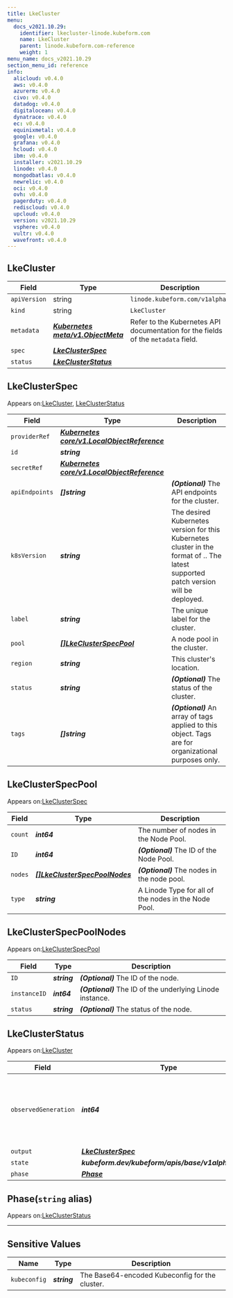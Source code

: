 ```yaml
---
title: LkeCluster
menu:
  docs_v2021.10.29:
    identifier: lkecluster-linode.kubeform.com
    name: LkeCluster
    parent: linode.kubeform.com-reference
    weight: 1
menu_name: docs_v2021.10.29
section_menu_id: reference
info:
  alicloud: v0.4.0
  aws: v0.4.0
  azurerm: v0.4.0
  civo: v0.4.0
  datadog: v0.4.0
  digitalocean: v0.4.0
  dynatrace: v0.4.0
  ec: v0.4.0
  equinixmetal: v0.4.0
  google: v0.4.0
  grafana: v0.4.0
  hcloud: v0.4.0
  ibm: v0.4.0
  installer: v2021.10.29
  linode: v0.4.0
  mongodbatlas: v0.4.0
  newrelic: v0.4.0
  oci: v0.4.0
  ovh: v0.4.0
  pagerduty: v0.4.0
  rediscloud: v0.4.0
  upcloud: v0.4.0
  version: v2021.10.29
  vsphere: v0.4.0
  vultr: v0.4.0
  wavefront: v0.4.0
---
```


## LkeCluster
| Field | Type | Description |
| ------ | ----- | ----------- |
| `apiVersion` | string | `linode.kubeform.com/v1alpha1` |
|    `kind` | string | `LkeCluster` |
| `metadata` | ***[Kubernetes meta/v1.ObjectMeta](https://v1-18.docs.kubernetes.io/docs/reference/generated/kubernetes-api/v1.18/#objectmeta-v1-meta)***|Refer to the Kubernetes API documentation for the fields of the `metadata` field.|
| `spec` | ***[LkeClusterSpec](#lkeclusterspec)***||
| `status` | ***[LkeClusterStatus](#lkeclusterstatus)***||
## LkeClusterSpec

Appears on:[LkeCluster](#lkecluster), [LkeClusterStatus](#lkeclusterstatus)

| Field | Type | Description |
| ------ | ----- | ----------- |
| `providerRef` | ***[Kubernetes core/v1.LocalObjectReference](https://v1-18.docs.kubernetes.io/docs/reference/generated/kubernetes-api/v1.18/#localobjectreference-v1-core)***||
| `id` | ***string***||
| `secretRef` | ***[Kubernetes core/v1.LocalObjectReference](https://v1-18.docs.kubernetes.io/docs/reference/generated/kubernetes-api/v1.18/#localobjectreference-v1-core)***||
| `apiEndpoints` | ***[]string***| ***(Optional)*** The API endpoints for the cluster.|
| `k8sVersion` | ***string***|The desired Kubernetes version for this Kubernetes cluster in the format of <major>.<minor>. The latest supported patch version will be deployed.|
| `label` | ***string***|The unique label for the cluster.|
| `pool` | ***[[]LkeClusterSpecPool](#lkeclusterspecpool)***|A node pool in the cluster.|
| `region` | ***string***|This cluster's location.|
| `status` | ***string***| ***(Optional)*** The status of the cluster.|
| `tags` | ***[]string***| ***(Optional)*** An array of tags applied to this object. Tags are for organizational purposes only.|
## LkeClusterSpecPool

Appears on:[LkeClusterSpec](#lkeclusterspec)

| Field | Type | Description |
| ------ | ----- | ----------- |
| `count` | ***int64***|The number of nodes in the Node Pool.|
| `ID` | ***int64***| ***(Optional)*** The ID of the Node Pool.|
| `nodes` | ***[[]LkeClusterSpecPoolNodes](#lkeclusterspecpoolnodes)***| ***(Optional)*** The nodes in the node pool.|
| `type` | ***string***|A Linode Type for all of the nodes in the Node Pool.|
## LkeClusterSpecPoolNodes

Appears on:[LkeClusterSpecPool](#lkeclusterspecpool)

| Field | Type | Description |
| ------ | ----- | ----------- |
| `ID` | ***string***| ***(Optional)*** The ID of the node.|
| `instanceID` | ***int64***| ***(Optional)*** The ID of the underlying Linode instance.|
| `status` | ***string***| ***(Optional)*** The status of the node.|
## LkeClusterStatus

Appears on:[LkeCluster](#lkecluster)

| Field | Type | Description |
| ------ | ----- | ----------- |
| `observedGeneration` | ***int64***| ***(Optional)*** Resource generation, which is updated on mutation by the API Server.|
| `output` | ***[LkeClusterSpec](#lkeclusterspec)***| ***(Optional)*** |
| `state` | ***kubeform.dev/kubeform/apis/base/v1alpha1.State***| ***(Optional)*** |
| `phase` | ***[Phase](#phase)***| ***(Optional)*** |
## Phase(`string` alias)

Appears on:[LkeClusterStatus](#lkeclusterstatus)

---
## Sensitive Values
| Name | Type | Description |
|------|------|-------------|
| `kubeconfig` | ***string*** |The Base64-encoded Kubeconfig for the cluster.|

